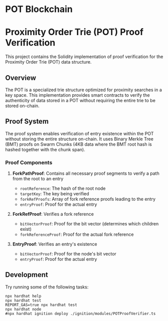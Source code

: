 # POT Blockchain
# Proximity Order Trie (POT) Proof Verification

This project contains the Solidity implementation of proof verification for the Proximity Order Trie (POT) data structure.

## Overview

The POT is a specialized trie structure optimized for proximity searches in a key space. This implementation provides smart contracts to verify the authenticity of data stored in a POT without requiring the entire trie to be stored on-chain.

## Proof System

The proof system enables verification of entry existence within the POT without storing the entire structure on-chain. It uses Binary Merkle Tree (BMT) proofs on Swarm Chunks (4KB data where the BMT root hash is hashed together with the chunk span).

### Proof Components

1. **ForkPathProof**: Contains all necessary proof segments to verify a path from the root to an entry
   - `rootReference`: The hash of the root node
   - `targetKey`: The key being verified
   - `forkRefProofs`: Array of fork reference proofs leading to the entry
   - `entryProof`: Proof for the actual entry

2. **ForkRefProof**: Verifies a fork reference
   - `bitVectorProof`: Proof for the bit vector (determines which children exist)
   - `forkReferenceProof`: Proof for the actual fork reference

3. **EntryProof**: Verifies an entry's existence
   - `bitVectorProof`: Proof for the node's bit vector
   - `entryProof`: Proof for the actual entry

## Development

Try running some of the following tasks:

```shell
npx hardhat help
npx hardhat test
REPORT_GAS=true npx hardhat test
npx hardhat node
#npx hardhat ignition deploy ./ignition/modules/POTProofVerifier.ts
```
